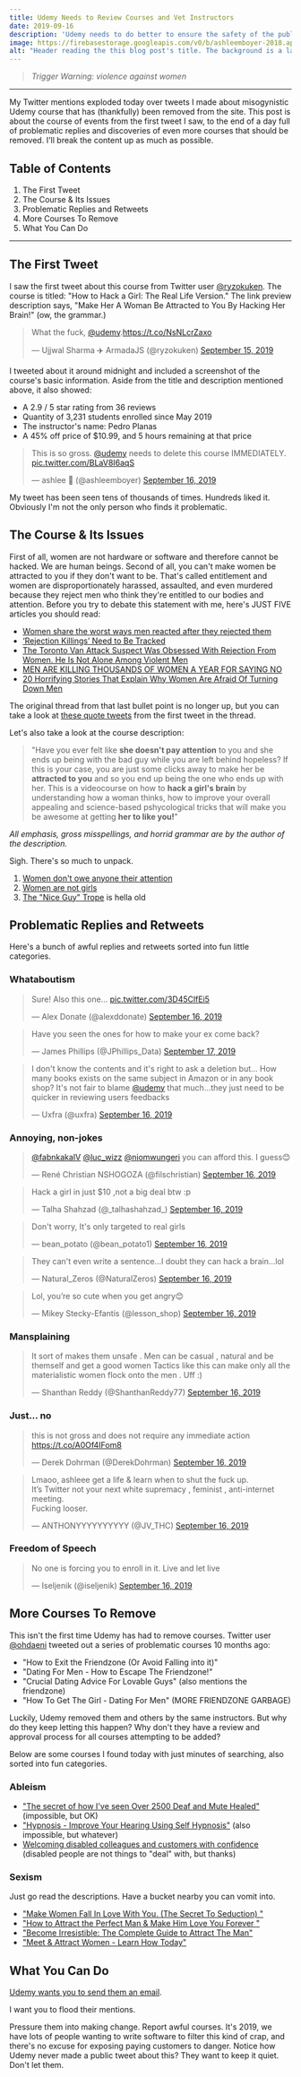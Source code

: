 ```yaml
---
title: Udemy Needs to Review Courses and Vet Instructors
date: 2019-09-16
description: 'Udemy needs to do better to ensure the safety of the public.'
image: https://firebasestorage.googleapis.com/v0/b/ashleemboyer-2018.appspot.com/o/images%2Fudemy%2Fudemy.png?alt=media&token=fe3eb82c-57b6-490a-9ea5-723133bba439
alt: "Header reading the this blog post's title. The background is a large lecture hall with light brown, wooden chairs and white walls."
---
```


> _Trigger Warning: violence against women_

---

My Twitter mentions exploded today over tweets I made about misogynistic Udemy course that has (thankfully) been removed from the site. This post is about the course of events from the first tweet I saw, to the end of a day full of problematic replies and discoveries of even more courses that should be removed. I'll break the content up as much as possible.

## Table of Contents

1. The First Tweet
2. The Course & Its Issues
3. Problematic Replies and Retweets
4. More Courses To Remove
5. What You Can Do

---

## The First Tweet

I saw the first tweet about this course from Twitter user [@ryzokuken](https://twitter.com/ryzokuken). The course is titled: "How to Hack a Girl: The Real Life Version." The link preview description says, "Make Her A Woman Be Attracted to You By Hacking Her Brain!" (ow, the grammar.)

<blockquote class="twitter-tweet" data-theme="light"><p lang="en" dir="ltr">What the fuck, <a href="https://twitter.com/udemy?ref_src=twsrc%5Etfw">@udemy</a>.<a href="https://t.co/NsNLcrZaxo">https://t.co/NsNLcrZaxo</a></p>&mdash; Ujjwal Sharma ✈️ ArmadaJS (@ryzokuken) <a href="https://twitter.com/ryzokuken/status/1173289975300816896?ref_src=twsrc%5Etfw">September 15, 2019</a></blockquote> <script async src="https://platform.twitter.com/widgets.js" charset="utf-8"></script>

I tweeted about it around midnight and included a screenshot of the course's basic information. Aside from the title and description mentioned above, it also showed:

- A 2.9 / 5 star rating from 36 reviews
- Quantity of 3,231 students enrolled since May 2019
- The instructor's name: Pedro Planas
- A 45% off price of \$10.99, and 5 hours remaining at that price

<blockquote class="twitter-tweet" data-theme="light"><p lang="en" dir="ltr">This is so gross. <a href="https://twitter.com/udemy?ref_src=twsrc%5Etfw">@udemy</a> needs to delete this course IMMEDIATELY. <a href="https://t.co/BLaV8I6aqS">pic.twitter.com/BLaV8I6aqS</a></p>&mdash; ashlee 🐯 (@ashleemboyer) <a href="https://twitter.com/ashleemboyer/status/1173446114323959808?ref_src=twsrc%5Etfw">September 16, 2019</a></blockquote> <script async src="https://platform.twitter.com/widgets.js" charset="utf-8"></script>

My tweet has been seen tens of thousands of times. Hundreds liked it. Obviously I'm not the only person who finds it problematic.

## The Course & Its Issues

First of all, women are not hardware or software and therefore cannot be hacked. We are human beings. Second of all, you can't make women be attracted to you if they don't want to be. That's called entitlement and women are disproportionately harassed, assaulted, and even murdered because they reject men who think they're entitled to our bodies and attention. Before you try to debate this statement with me, here's JUST FIVE articles you should read:

- [Women share the worst ways men reacted after they rejected them](https://www.indy100.com/article/women-twitter-sexual-harassment-abuse-assault-predatory-men-sexism-viral-8364106)
- [‘Rejection Killings’ Need to Be Tracked](https://gen.medium.com/revenge-killings-need-to-be-tracked-37e78a1cf6ce)
- [The Toronto Van Attack Suspect Was Obsessed With Rejection From Women. He Is Not Alone Among Violent Men](https://time.com/5254929/toronto-van-attack-suspect-incel-women-rejection/)
- [MEN ARE KILLING THOUSANDS OF WOMEN A YEAR FOR SAYING NO](https://www.damemagazine.com/2017/10/24/men-are-killing-thousands-women-year-saying-no/)
- [20 Horrifying Stories That Explain Why Women Are Afraid Of Turning Down Men](https://www.buzzfeed.com/patricepeck/harassment-women-say-no-rejecting-men-toxic-masculinity)

The original thread from that last bullet point is no longer up, but you can take a look at [these quote tweets](https://twitter.com/search?q=https%3A%2F%2Ftwitter.com%2F_ElizabethMay%2Fstatus%2F998594031528669184&src=typed_query) from the first tweet in the thread.

Let's also take a look at the course description:

> "Have you ever felt like **she doesn't pay attention** to you and she ends up being with the bad guy while you are left behind hopeless? If this is your case, you are just some clicks away to make her be **attracted to you** and so you end up being the one who ends up with her. This is a videocourse on how to **hack a girl's brain** by understanding how a woman thinks, how to improve your overall appealing and science-based pshycological tricks that will make you be awesome at getting **her to like you!**"

_All emphasis, gross misspellings, and horrid grammar are by the author of the description._

Sigh. There's so much to unpack.

1. [Women don't owe anyone their attention](https://www.bustle.com/p/9-things-women-dont-owe-you-70832)
2. [Women are not girls](https://everydayfeminism.com/2015/06/grown-women-are-not-girls/)
3. [The "Nice Guy" Trope](https://jezebel.com/a-field-guide-to-nice-guys-5838994) is hella old

## Problematic Replies and Retweets

Here's a bunch of awful replies and retweets sorted into fun little categories.

### Whataboutism

<blockquote class="twitter-tweet" data-conversation="none" data-lang="en"><p lang="en" dir="ltr">Sure! Also this one... <a href="https://t.co/3D45ClfEi5">pic.twitter.com/3D45ClfEi5</a></p>&mdash; Alex Donate (@alexddonate) <a href="https://twitter.com/alexddonate/status/1173542226292592640?ref_src=twsrc%5Etfw">September 16, 2019</a></blockquote>
<script async src="https://platform.twitter.com/widgets.js" charset="utf-8"></script>

<blockquote class="twitter-tweet" data-conversation="none" data-lang="en"><p lang="en" dir="ltr">Have you seen the ones for how to make your ex come back?</p>&mdash; James Phillips (@JPhillips_Data) <a href="https://twitter.com/JPhillips_Data/status/1173762476141363207?ref_src=twsrc%5Etfw">September 17, 2019</a></blockquote>
<script async src="https://platform.twitter.com/widgets.js" charset="utf-8"></script>

<blockquote class="twitter-tweet" data-conversation="none" data-lang="en"><p lang="en" dir="ltr">I don&#39;t know the contents and it&#39;s right to ask a deletion but... How many books exists on the same subject in Amazon or in any book shop? It&#39;s not fair to blame <a href="https://twitter.com/udemy?ref_src=twsrc%5Etfw">@udemy</a> that much...they just need to be quicker in reviewing users feedbacks</p>&mdash; Uxfra (@uxfra) <a href="https://twitter.com/uxfra/status/1173707347375665152?ref_src=twsrc%5Etfw">September 16, 2019</a></blockquote>
<script async src="https://platform.twitter.com/widgets.js" charset="utf-8"></script>

### Annoying, non-jokes

<blockquote class="twitter-tweet" data-conversation="none" data-lang="en"><p lang="en" dir="ltr"><a href="https://twitter.com/fabnkakaIV?ref_src=twsrc%5Etfw">@fabnkakaIV</a> <a href="https://twitter.com/luc_wizz?ref_src=twsrc%5Etfw">@luc_wizz</a> <a href="https://twitter.com/niomwungeri?ref_src=twsrc%5Etfw">@niomwungeri</a> you can afford this. I guess😊</p>&mdash; René Christian NSHOGOZA (@filschristian) <a href="https://twitter.com/filschristian/status/1173563072151265282?ref_src=twsrc%5Etfw">September 16, 2019</a></blockquote>
<script async src="https://platform.twitter.com/widgets.js" charset="utf-8"></script>

<blockquote class="twitter-tweet" data-conversation="none" data-lang="en"><p lang="en" dir="ltr">Hack a girl in just $10 ,not a big deal btw :p</p>&mdash; Talha Shahzad (@_talhashahzad_) <a href="https://twitter.com/_talhashahzad_/status/1173612283169320961?ref_src=twsrc%5Etfw">September 16, 2019</a></blockquote>
<script async src="https://platform.twitter.com/widgets.js" charset="utf-8"></script>

<blockquote class="twitter-tweet" data-conversation="none" data-lang="en"><p lang="en" dir="ltr">Don&#39;t worry, It&#39;s only targeted to real girls</p>&mdash; bean_potato (@bean_potato1) <a href="https://twitter.com/bean_potato1/status/1173561638571663365?ref_src=twsrc%5Etfw">September 16, 2019</a></blockquote>
<script async src="https://platform.twitter.com/widgets.js" charset="utf-8"></script>

<blockquote class="twitter-tweet" data-conversation="none" data-lang="en"><p lang="en" dir="ltr">They can&#39;t even write a sentence...I doubt they can hack a brain...lol</p>&mdash; Natural_Zeros (@NaturalZeros) <a href="https://twitter.com/NaturalZeros/status/1173674281458458624?ref_src=twsrc%5Etfw">September 16, 2019</a></blockquote>
<script async src="https://platform.twitter.com/widgets.js" charset="utf-8"></script>

<blockquote class="twitter-tweet" data-conversation="none" data-lang="en"><p lang="en" dir="ltr">Lol, you’re so cute when you get angry😊</p>&mdash; Mikey Stecky-Efantis (@lesson_shop) <a href="https://twitter.com/lesson_shop/status/1173556282365812736?ref_src=twsrc%5Etfw">September 16, 2019</a></blockquote>
<script async src="https://platform.twitter.com/widgets.js" charset="utf-8"></script>

### Mansplaining

<blockquote class="twitter-tweet" data-lang="en"><p lang="en" dir="ltr">It sort of makes them unsafe . Men can be casual , natural and be themself and get a good women Tactics like this can make only all the materialistic women flock onto the men . Uff :)</p>&mdash; Shanthan Reddy (@ShanthanReddy77) <a href="https://twitter.com/ShanthanReddy77/status/1173641404607868934?ref_src=twsrc%5Etfw">September 16, 2019</a></blockquote>
<script async src="https://platform.twitter.com/widgets.js" charset="utf-8"></script>

### Just... no

<blockquote class="twitter-tweet" data-lang="en"><p lang="en" dir="ltr">this is not gross and does not require any immediate action <a href="https://t.co/A0Of4IFom8">https://t.co/A0Of4IFom8</a></p>&mdash; Derek Dohrman (@DerekDohrman) <a href="https://twitter.com/DerekDohrman/status/1173686357895667713?ref_src=twsrc%5Etfw">September 16, 2019</a></blockquote>
<script async src="https://platform.twitter.com/widgets.js" charset="utf-8"></script>

<blockquote class="twitter-tweet" data-lang="en"><p lang="en" dir="ltr">Lmaoo, ashleee get a life &amp; learn when to shut the fuck up.<br>It’s Twitter not your next white supremacy , feminist , anti-internet meeting. <br>Fucking looser.</p>&mdash; ANTHONYYYYYYYYYY (@JV_THC) <a href="https://twitter.com/JV_THC/status/1173580406920306688?ref_src=twsrc%5Etfw">September 16, 2019</a></blockquote>
<script async src="https://platform.twitter.com/widgets.js" charset="utf-8"></script>

### Freedom of Speech

<blockquote class="twitter-tweet" data-conversation="none" data-lang="en"><p lang="en" dir="ltr">No one is forcing you to enroll in it. Live and let live</p>&mdash; Iseljenik (@iseljenik) <a href="https://twitter.com/iseljenik/status/1173491629858201600?ref_src=twsrc%5Etfw">September 16, 2019</a></blockquote>
<script async src="https://platform.twitter.com/widgets.js" charset="utf-8"></script>

## More Courses To Remove

This isn't the first time Udemy has had to remove courses. Twitter user [@ohdaeni]() tweeted out a series of problematic courses 10 months ago:

- "How to Exit the Friendzone (Or Avoid Falling into it)"
- "Dating For Men - How to Escape The Friendzone!"
- "Crucial Dating Advice For Lovable Guys" (also mentions the friendzone)
- "How To Get The Girl - Dating For Men" (MORE FRIENDZONE GARBAGE)

Luckily, Udemy removed them and others by the same instructors. But why do they keep letting this happen? Why don't they have a review and approval process for all courses attempting to be added?

Below are some courses I found today with just minutes of searching, also sorted into fun categories.

### Ableism

- ["The secret of how I've seen Over 2500 Deaf and Mute Healed"](https://www.udemy.com/course/how-over-2500-deaf-and-mute-got-healed/) (impossible, but OK)
- ["Hypnosis - Improve Your Hearing Using Self Hypnosis"](https://www.udemy.com/course/hypnosis-improve-your-hearing-using-self-hypnosis/) (also impossible, but whatever)
- [Welcoming disabled colleagues and customers with confidence](https://www.udemy.com/course/disability-confident-training/) (disabled people are not things to "deal" with, but thanks)

### Sexism

Just go read the descriptions. Have a bucket nearby you can vomit into.

- ["Make Women Fall In Love With You. (The Secret To Seduction)
  "](https://www.udemy.com/course/make-women-fall-in-love-with-you-the-secret-to-seduction/)
- ["How to Attract the Perfect Man & Make Him Love You Forever
  "](https://www.udemy.com/course/how-to-attract-the-perfect-man-make-him-love-you-forever/)
- ["Become Irresistible: The Complete Guide to Attract The Man"](https://www.udemy.com/course/become-irresistible-the-complete-guide-to-attract-the-man/)
- ["Meet & Attract Women - Learn How Today"](https://www.udemy.com/course/meetwomen/)

## What You Can Do

[Udemy wants you to send them an email](https://twitter.com/udemy/status/1173625416730501121).

I want you to flood their mentions.

Pressure them into making change. Report awful courses. It's 2019, we have lots of people wanting to write software to filter this kind of crap, and there's no excuse for exposing paying customers to danger. Notice how Udemy never made a public tweet about this? They want to keep it quiet. Don't let them.
